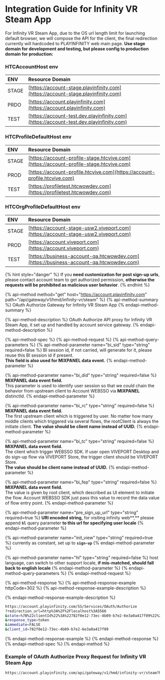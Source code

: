 # Integration Guide for Infinity VR Steam App

For Infinity VR Steam App, due to the OS url length limit for launching default browser, we will compose the API for the client, the final redirection currently will hardcoded to PLAYINFINITY web main page. **Use stage domain for development and testing, but please config to production domain for production:**

### HTCAccountHost env

| ENV | Resource Domain |
| :--- | :--- |
| STAGE | [​https://account-stage.playinfinity.com](https://account-stage.playinfinity.com) |
| PRDO | [​https://account.playinfinity.com​](https://account.playinfinity.com) |
| TEST | [​https://account-test.dev.playinfinity.com](https://account-test.dev.playinfinity.com) |

### HTCProfileDefaultHost env

| ENV | Resource Domain |
| :--- | :--- |
| STAGE | [https://account-profile-stage.htcvive.com](https://account-profile-stage.htcvive.com) |
| PROD | [https://account-profile.htcvive.com](https://account-profile.htcvive.com) |
| TEST | [https://profiletest.htcwowdev.com](https://profiletest.htcwowdev.com) |

### HTCOrgProfileDefaultHost env

| ENV | Resource Domain |
| :--- | :--- |
| STAGE | [https://account-stage-usw2.viveport.com](https://account-stage-usw2.viveport.com) |
| PROD | [https://account.viveport.com](https://account.viveport.com) |
| TEST | [https://business-account-qa.htcwowdev.com](https://business-account-qa.htcwowdev.com) |

{% hint style="danger" %}
If you **need customization for post sign-up urls**, please contact account team to get authorized permission, **otherwise the requests will be prohibited as malicious user behavior**.
{% endhint %}

{% api-method method="get" host="https://account.playinfinity.com" path="/api/gateway/v1/hmd/infinity-vr/steam" %}
{% api-method-summary %}
OAuth Authorize Gateway for Infinity VR Steam App
{% endapi-method-summary %}

{% api-method-description %}
OAuth Authorize API proxy for Infinity VR Steam App, it set up and handled by account service gateway.
{% endapi-method-description %}

{% api-method-spec %}
{% api-method-request %}
{% api-method-query-parameters %}
{% api-method-parameter name="bi\_sid" type="string" required=false %}
BI session id, if not carried, will generate for it, please reuse this BI session id if present.   
**This field is also used for MIXPANEL data event.**
{% endapi-method-parameter %}

{% api-method-parameter name="bi\_did" type="string" required=false %}
**MIXPANEL data event field.**   
This parameter is used to identify user session so that we could chain the behavior from upstream client to Account WEBSSO via **MIXPANEL** distinctId.
{% endapi-method-parameter %}

{% api-method-parameter name="bi\_rc" type="string" required=false %}
**MIXPANEL data event field.**   
The first upstream client which is triggered by user. No matter how many middle clients which triggered via several flows, the rootClient is always the initiate client. **The value should be client name instead of UUID.**
{% endapi-method-parameter %}

{% api-method-parameter name="bi\_tc" type="string" required=false %}
**MIXPANEL data event field.**   
The client which trigger WEBSSO SDK. If user open VIVEPORT Desktop and do sign-up flow via VIVEPORT Store, the trigger client should be VIVEPORT Store.   
**The value should be client name instead of UUID.**
{% endapi-method-parameter %}

{% api-method-parameter name="bi\_fep" type="string" required=false %}
**MIXPANEL data event field.**   
The value is given by root client, which described as UI element to initiate the flow. Account WEBSSO SDK just pass this value to record the data value of flow entry point.
{% endapi-method-parameter %}

{% api-method-parameter name="pre\_sign\_up\_url" type="string" required=true %}
**URI encoded string,** for visiting infinity web**,** please append **`hl`** query parameter **to this url for specifying user locale**
{% endapi-method-parameter %}

{% api-method-parameter name="init\_view" type="string" required=true %}
currently as constant, set up to **`sign-up`**
{% endapi-method-parameter %}

{% api-method-parameter name="hl" type="string" required=false %}
host language, can switch to other support locale, **if mis-matched, should fall back to english locale**
{% endapi-method-parameter %}
{% endapi-method-query-parameters %}
{% endapi-method-request %}

{% api-method-response %}
{% api-method-response-example httpCode=302 %}
{% api-method-response-example-description %}

{% endapi-method-response-example-description %}

```bash
https://account.playinfinity.com/SS/Services/OAuth/Authorize
?redirection_url=http%3A%2F%2Flocalhost%3A5566
&state=%7B%22clientId%22%3A%22782f0e12-73ec-4b09-b7e2-6e3a0a417f09%22%2C%22redirectionUrl%22%3A%22https%3A%2F%2Fviveport-web-mock-site.com%22%2C%22flow%22%3A%22infinity%22%2C%22initView%22%3A%22sign-up%22%2C%22viewToggles%22%3A%5B%22-sign-in%22%5D%2C%22requireAuthCode%22%3Afalse%2C%22preSignUpUrl%22%3A%22https%3A%2F%2Fid-dev-websso.htcwowdev.com%2F19%2Fdev.html%22%7D
&response_type=token
&immediate=FALSE
&client_id=782f0e12-73ec-4b09-b7e2-6e3a0a417f09
```
{% endapi-method-response-example %}
{% endapi-method-response %}
{% endapi-method-spec %}
{% endapi-method %}

### Example of OAuth Authorize Proxy Request for Infinity VR Steam App

```bash
https://account.playinfinity.com/api/gateway/v1/hmd/infinity-vr/steam?hl=zh-TW&init_view=sign-up&pre_sign_up_url=https%3A%2F%2Fwww.playinfinity.com%2Fstore%2Fsetup%2Fmyredeem%3Fhl%3Dzh-TW
```

